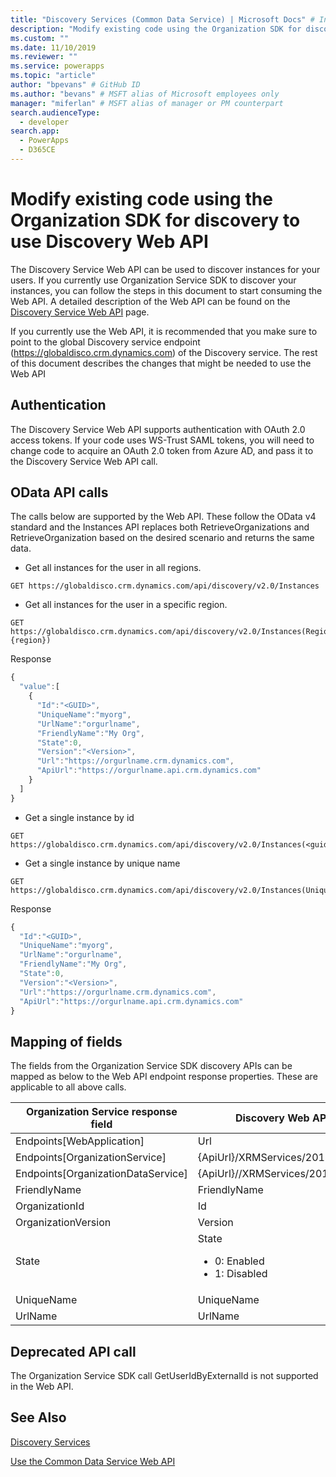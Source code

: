 ```yaml
---
title: "Discovery Services (Common Data Service) | Microsoft Docs" # Intent and product brand in a unique string of 43-59 chars including spaces
description: "Modify existing code using the Organization SDK for discovery to use Discovery Web API."
ms.custom: ""
ms.date: 11/10/2019
ms.reviewer: ""
ms.service: powerapps
ms.topic: "article"
author: "bpevans" # GitHub ID
ms.author: "bevans" # MSFT alias of Microsoft employees only
manager: "miferlan" # MSFT alias of manager or PM counterpart
search.audienceType:
  - developer
search.app:
  - PowerApps
  - D365CE
---
```


# Modify existing code using the Organization SDK for discovery to use Discovery Web API

The Discovery Service Web API can be used to discover instances for your users. If you currently use Organization Service SDK to discover your instances, you can follow the steps in this document to start consuming the Web API.
A detailed description of the Web API can be found on the [Discovery Service Web API](/powerapps/developer/common-data-service/webapi/discover-url-organization-web-api) page.

If you currently use the Web API, it is recommended that you make sure to point to the global Discovery service endpoint (https://globaldisco.crm.dynamics.com) of the Discovery service.
The rest of this document describes the changes that might be needed to use the Web API

## Authentication
The Discovery Service Web API supports authentication with OAuth 2.0 access tokens.
If your code uses WS-Trust SAML tokens, you will need to change code to acquire an OAuth 2.0 token from Azure AD, and pass it to the Discovery Service Web API call.

## OData API calls
The calls below are supported by the Web API. These follow the OData v4 standard and the Instances API replaces both RetrieveOrganizations and RetrieveOrganization based on the desired scenario and returns the same data.

-    Get all instances for the user in all regions.
```http  
GET https://globaldisco.crm.dynamics.com/api/discovery/v2.0/Instances
```  
-    Get all instances for the user in a specific region.
```http  
GET  https://globaldisco.crm.dynamics.com/api/discovery/v2.0/Instances(Region={region})
```
Response
```javascript
{
  "value":[
    {
      "Id":"<GUID>",
      "UniqueName":"myorg",
      "UrlName":"orgurlname",
      "FriendlyName":"My Org",
      "State":0,
      "Version":"<Version>",
      "Url":"https://orgurlname.crm.dynamics.com",
      "ApiUrl":"https://orgurlname.api.crm.dynamics.com"
    }
  ]
}
```

-    Get a single instance by id
```http  
GET https://globaldisco.crm.dynamics.com/api/discovery/v2.0/Instances(<guid>)
```  
-    Get a single instance by unique name
```http  
GET https://globaldisco.crm.dynamics.com/api/discovery/v2.0/Instances(UniqueName='myorg')  
```  

Response
```javascript
{
  "Id":"<GUID>",
  "UniqueName":"myorg",
  "UrlName":"orgurlname",
  "FriendlyName":"My Org",
  "State":0,
  "Version":"<Version>",
  "Url":"https://orgurlname.crm.dynamics.com",
  "ApiUrl":"https://orgurlname.api.crm.dynamics.com"
}
```

## Mapping of fields
The fields from the Organization Service SDK discovery APIs can be mapped as below to the Web API endpoint response properties. These are applicable to all above calls.

Organization Service response field |	Discovery Web API response field
------------------------------------|---------------------------------
Endpoints[WebApplication] |	Url
Endpoints[OrganizationService]	| {ApiUrl}/XRMServices/2011/Organization.svc
Endpoints[OrganizationDataService] |{ApiUrl}//XRMServices/2011/OrganizationData.svc
FriendlyName|FriendlyName
OrganizationId|Id
OrganizationVersion|Version
State | State<br/><ul><li>0: Enabled</li><li>1: Disabled</li><ul>
UniqueName|UniqueName
UrlName|UrlName

## Deprecated API call
The Organization Service SDK call GetUserIdByExternalId is not supported in the Web API.

## See Also
[Discovery Services](/powerapps/developer/common-data-service/discovery-service)

[Use the Common Data Service Web API](/powerapps/developer/common-data-service/webapi/discover-url-organization-web-api)

